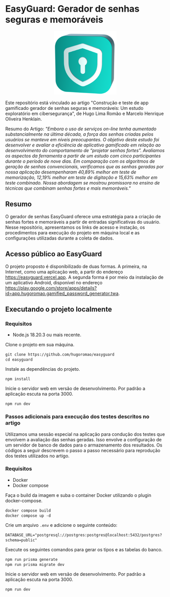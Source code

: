 # EasyGuard: Gerador de senhas seguras e memoráveis

<p align="center"><img src="./public/survey1.png" alt="EasyGuard" height="200" /></p>

Este repositório está vinculado ao artigo "Construção e teste de app gamificado gerador de senhas seguras e memoráveis: Um estudo exploratório em cibersegurança", de Hugo Lima Romão e Marcelo Henrique Oliveira Henklain.

Resumo do Artigo: _"Embora o uso de serviços on-line tenha aumentado substancialmente na última década, a força das senhas criadas pelos usuários se manteve em níveis preocupantes. O objetivo deste estudo foi desenvolver e avaliar a eficiência de aplicativo gamificado em relação ao desenvolvimento do comportamento de “projetar senhas fortes”. Avaliamos os aspectos da ferramenta a partir de um estudo com cinco participantes durante o período de nove dias. Em comparação com os algoritmos de geração de senhas convencionais, verificamos que as senhas geradas por nossa aplicação desempenharam 40,89% melhor em teste de memorização, 12,19% melhor em teste de digitação e 15,63% melhor em teste combinado. Nossa abordagem se mostrou promissora no ensino de técnicas que combinam senhas fortes e mais memoráveis."_

## Resumo

O gerador de senhas EasyGuard oferece uma estratégia para a criação de senhas fortes e memoráveis a partir de entradas significativas do usuário. Nesse repositório, apresentamos os links de acesso e
instação, os procedimentos para execução do projeto em máquina local e as configurações utilizadas durante a coleta de dados.

## Acesso público ao EasyGuard

O projeto proposto é disponibilizado de duas formas. A primeira, na Internet, como uma aplicação web, a partir do endereço <https://easyguard.vercel.app>. A segunda forma é por meio da instalação de um aplicativo Android, disponível no endereço <https://play.google.com/store/apps/details?id=app.hugoromao.gamified_password_generator.twa>.

## Executando o projeto localmente

### Requisitos

- Node.js 18.20.3 ou mais recente.

Clone o projeto em sua máquina.

```
git clone https://github.com/hugoromao/easyguard
cd easyguard
```

Instale as dependências do projeto.

```
npm install
```

Inicie o servidor web em versão de desenvolvimento. Por padrão a aplicação escuta na porta 3000.

```
npm run dev
```

### Passos adicionais para execução dos testes descritos no artigo

Utilizamos uma sessão especial na aplicação para condução dos testes que envolvem a avaliação das senhas geradas. Isso envolve a configuração de um servidor de banco de dados para o armazenamento dos resultados. Os códigos a seguir descrevem o passo a passo necessário para reprodução dos testes utilizados no artigo.

### Requisitos

- Docker
- Docker compose

Faça o build da imagem e suba o container Docker utilizando o plugin docker-compose.

```
docker compose build
docker compose up -d
```

Crie um arquivo `.env` e adicione o seguinte conteúdo:

```
DATABASE_URL="postgresql://postgres:postgres@localhost:5432/postgres?schema=public"
```

Execute os seguintes comandos para gerar os tipos e as tabelas do banco.

```
npm run prisma generate
npm run prisma migrate dev
```

Inicie o servidor web em versão de desenvolvimento. Por padrão a aplicação escuta na porta 3000.

```
npm run dev
```
